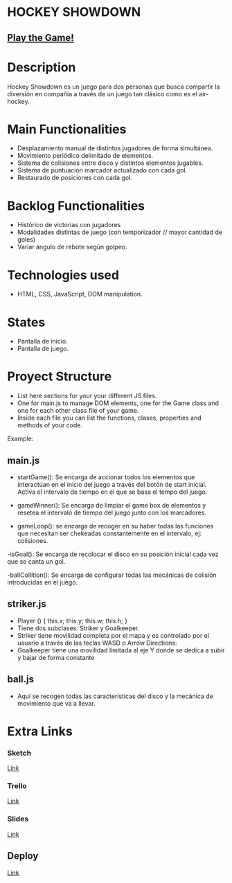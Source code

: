 # HOCKEY SHOWDOWN

## [Play the Game!](www.your-deploy-url-here.com)




# Description

Hockey Showdown es un juego para dos personas que busca compartir la diversión en compañía a través de un juego tan clásico como es el air-hockey.


# Main Functionalities

- Desplazamiento manual de distintos jugadores de forma simultánea.
- Movimiento periódico delimitado de elementos.
- Sistema de colisiones entre disco y distintos elementos jugables.
- Sistema de puntuación marcador actualizado con cada gol.
- Restaurado de posiciones con cada gol.

# Backlog Functionalities

- Histórico de victorias con jugadores
- Modalidades distintas de juego (con temporizador // mayor cantidad de goles)
- Variar ángulo de rebote según golpeo.

# Technologies used

- HTML, CSS, JavaScript, DOM manipulation.

# States

- Pantalla de inicio.
- Pantalla de juego.

# Proyect Structure

- List here sections for your your different JS files.
- One for main.js to manage DOM elements, one for the Game class and one for each other class file of your game.
- Inside each file you can list the functions, clases, properties and methods of your code.

Example:

## main.js

- startGame(): Se encarga de accionar todos los elementos que interactúan en el inicio del juego a través del botón de start inicial. Activa el intervalo de tiempo en el que se basa el tempo del juego.

- gameWinner(): Se encarga de limpiar el game box de elementos y resetea el intervalo de tiempo del juego junto con los marcadores.

- gameLoop(): se encarga de recoger en su haber todas las funciones que necesitan ser chekeadas constantemente en el intervalo, ej: colisiones.

-isGoal(): Se encarga de recolocar el disco en su posición inicial cada vez que se canta un gol.

-ballCollition(): Se encarga de configurar todas las mecánicas de colisión introducidas en el juego.


## striker.js 

- Player () {
    this.x;
    this.y;
    this.w;
    this.h;
}
- Tiene dos subclases: Striker y Goalkeeper.
- Striker tiene movilidad completa por el mapa y es controlado por el usuario a través de las teclas WASD o Arrow Directions:
- Goalkeeper tiene una movilidad limitada al eje Y donde se dedica a subir y bajar de forma constante

## ball.js
- Aquí se recogen todas las características del disco y la mecánica de movimiento que va a llevar.

# Extra Links 

### Sketch
[Link](www.your-excalidraw-url-here.com)

### Trello
[Link](www.your-trello-url-here.com)

### Slides
[Link](www.your-slides-url-here.com)

## Deploy
[Link](www.your-deploy-url-here.com)